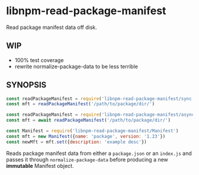 # libnpm-read-package-manifest

Read package manifest data off disk.

## WIP

* 100% test coverage
* rewrite normalize-package-data to be less terrible

## SYNOPSIS

```js
const readPackageManifest = require('libnpm-read-package-manifest/sync')
const mft = readPackageManifest('/path/to/package/dir/')
```

```js
const readPackageManifest = require('libnpm-read-package-manifest/async')
const mft = await readPackageManifest('/path/to/package/dir/')
```

```js
const Manifest = require('libnpm-read-package-manifest/Manifest')
const mft = new Manifest({name: 'package', version: '1.23'})
const newMft = mft.set({description: 'example desc'})
```

Reads package manifest data from either a `package.json` or an `index.js`
and passes it through `normalize-package-data` before producing a new
**immutable** Manifest object.
